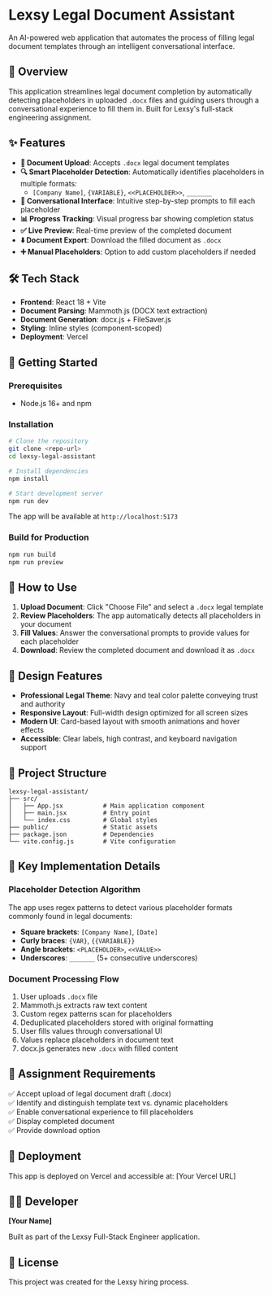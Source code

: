 # Lexsy Legal Document Assistant

An AI-powered web application that automates the process of filling legal document templates through an intelligent conversational interface.

## 🎯 Overview

This application streamlines legal document completion by automatically detecting placeholders in uploaded `.docx` files and guiding users through a conversational experience to fill them in. Built for Lexsy's full-stack engineering assignment.

## ✨ Features

- **📄 Document Upload**: Accepts `.docx` legal document templates
- **🔍 Smart Placeholder Detection**: Automatically identifies placeholders in multiple formats:
  - `[Company Name]`, `{VARIABLE}`, `<<PLACEHOLDER>>`, `_______`
- **💬 Conversational Interface**: Intuitive step-by-step prompts to fill each placeholder
- **📊 Progress Tracking**: Visual progress bar showing completion status
- **✅ Live Preview**: Real-time preview of the completed document
- **⬇️ Document Export**: Download the filled document as `.docx`
- **➕ Manual Placeholders**: Option to add custom placeholders if needed

## 🛠️ Tech Stack

- **Frontend**: React 18 + Vite
- **Document Parsing**: Mammoth.js (DOCX text extraction)
- **Document Generation**: docx.js + FileSaver.js
- **Styling**: Inline styles (component-scoped)
- **Deployment**: Vercel

## 🚀 Getting Started

### Prerequisites

- Node.js 16+ and npm

### Installation

```bash
# Clone the repository
git clone <repo-url>
cd lexsy-legal-assistant

# Install dependencies
npm install

# Start development server
npm run dev
```

The app will be available at `http://localhost:5173`

### Build for Production

```bash
npm run build
npm run preview
```

## 📖 How to Use

1. **Upload Document**: Click "Choose File" and select a `.docx` legal template
2. **Review Placeholders**: The app automatically detects all placeholders in your document
3. **Fill Values**: Answer the conversational prompts to provide values for each placeholder
4. **Download**: Review the completed document and download it as `.docx`

## 🎨 Design Features

- **Professional Legal Theme**: Navy and teal color palette conveying trust and authority
- **Responsive Layout**: Full-width design optimized for all screen sizes
- **Modern UI**: Card-based layout with smooth animations and hover effects
- **Accessible**: Clear labels, high contrast, and keyboard navigation support

## 📁 Project Structure

```
lexsy-legal-assistant/
├── src/
│   ├── App.jsx           # Main application component
│   ├── main.jsx          # Entry point
│   └── index.css         # Global styles
├── public/               # Static assets
├── package.json          # Dependencies
└── vite.config.js        # Vite configuration
```

## 🔧 Key Implementation Details

### Placeholder Detection Algorithm

The app uses regex patterns to detect various placeholder formats commonly found in legal documents:

- **Square brackets**: `[Company Name]`, `[Date]`
- **Curly braces**: `{VAR}`, `{{VARIABLE}}`
- **Angle brackets**: `<PLACEHOLDER>`, `<<VALUE>>`
- **Underscores**: `_______` (5+ consecutive underscores)

### Document Processing Flow

1. User uploads `.docx` file
2. Mammoth.js extracts raw text content
3. Custom regex patterns scan for placeholders
4. Deduplicated placeholders stored with original formatting
5. User fills values through conversational UI
6. Values replace placeholders in document text
7. docx.js generates new `.docx` with filled content

## 🎯 Assignment Requirements

✅ Accept upload of legal document draft (.docx)  
✅ Identify and distinguish template text vs. dynamic placeholders  
✅ Enable conversational experience to fill placeholders  
✅ Display completed document  
✅ Provide download option  

## 🚀 Deployment

This app is deployed on Vercel and accessible at: [Your Vercel URL]

## 👨‍💻 Developer

**[Your Name]**

Built as part of the Lexsy Full-Stack Engineer application.

## 📝 License

This project was created for the Lexsy hiring process.
